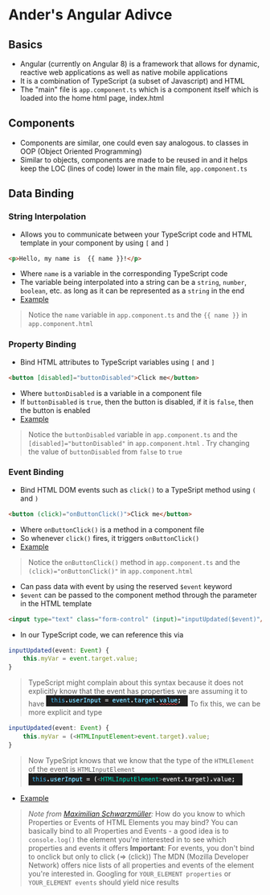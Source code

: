 
# Ander's Angular Adivce

## Basics

- Angular (currently on Angular 8) is a framework that allows for dynamic, reactive web applications as well as native mobile applications
- It is a combination of TypeScript (a subset of Javascript) and HTML
- The "main" file is `app.component.ts` which is a component itself which is loaded into the home html page, index.html

## Components
- Components are similar, one could even say analogous. to classes in OOP (Object Oriented Programming)
- Similar to objects, components are made to be reused in and it helps keep the LOC (lines of code) lower in the main file, `app.component.ts`

## Data Binding
 ### String Interpolation
- Allows you to communicate between your TypeScript code and HTML template in your component by using `[` and `]`
```html
<p>Hello, my name is  {{ name }}!</p>
```
- Where `name` is a variable in the corresponding TypeScript code
- The variable being interpolated into a string can be a `string`, `number`, `boolean`, etc. as long as it can be represented as a `string` in the end
- [Example](https://stackblitz.com/edit/angular-cau2tt)
> Notice the `name` variable in `app.component.ts` and the `{{ name }}` in `app.component.html` 

### Property Binding
- Bind HTML attributes to TypeScript variables using `[`  and `]`
```html
<button [disabled]="buttonDisabled">Click me</button>
```
- Where `buttonDisabled` is a variable in a component file
- If `buttonDisabled` is `true`, then the button is disabled, if it is `false`, then the button is enabled
- [Example](https://stackblitz.com/edit/angular-2knkts)
> Notice the `buttonDisabled` variable in `app.component.ts` and the `[disabled]="buttonDisabled"` in `app.component.html` . Try changing the value of `buttonDisabled` from `false` to `true`

### Event Binding
- Bind HTML DOM events such as `click()` to a TypeSript method using `(` and `)`
```html
<button (click)="onButtonClick()">Click me</button>
```
- Where `onButtonClick()` is a method in a component file
- So whenever `click()` fires, it triggers `onButtonClick()`
- [Example](https://stackblitz.com/edit/angular-2knkts)
> Notice the `onButtonClick()` method in `app.component.ts` and the `(click)="onButtonClick()"` in `app.component.html` 
- Can pass data with event by using the reserved `$event` keyword
- `$event` can be passed to the component method through the parameter in the HTML template
 ```html
 <input type="text" class="form-control" (input)="inputUpdated($event)"/>
 ```
- In our TypeScript code, we can reference this via 
```typescript
inputUpdated(event: Event) {
	this.myVar = event.target.value;
}
```
> TypeScript might complain about this syntax because it does not explicitly know that the event has properties we are assuming it to have
![TypeScript complaining about variable's vagueness](https://github.com/andermoran/AngularAdvice/blob/master/images/event_error.png)
> To fix this, we can be more explicit and type
```typescript
inputUpdated(event: Event) {
	this.myVar = (<HTMLInputElement>event.target).value;
}
```
> Now TypeSript knows that we know that the type of the `HTMLElement` of the event is `HTMLInputElement`
> ![TypeScript no longer complaining with variable and is now happy](https://github.com/andermoran/AngularAdvice/blob/master/images/event_error_fixed_explicit.png)
- [Example](https://stackblitz.com/edit/angular-9waen7)



> *Note from [Maximilian Schwarzmüller](https://twitter.com/maxedapps):*
>  How do you know to which Properties or Events of HTML Elements you may bind? You can basically bind to all Properties and Events - a good idea is to  `console.log()` the element you're interested in to see which properties and events it offers
> **Important**: For events, you don't bind to onclick but only to click (=> (click))
> The MDN (Mozilla Developer Network) offers nice lists of all properties and events of the element you're interested in. Googling for  `YOUR_ELEMENT properties` or  `YOUR_ELEMENT events` should yield nice results
<!--stackedit_data:
eyJoaXN0b3J5IjpbLTEyMDg4NzM5MjUsOTYyNjAwODk4LDEzNj
UzMzc0MjUsLTE1ODc2NDAzODYsLTExNDQ2NDY3MTldfQ==
-->